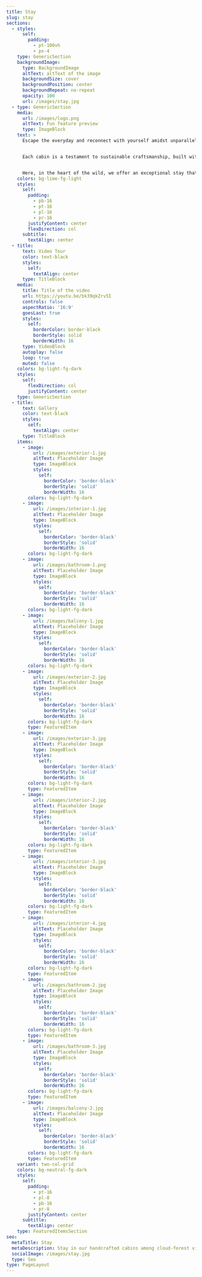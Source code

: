 ```yaml
---
title: Stay
slug: stay
sections:
  - styles:
      self:
        padding:
          - pt-100vh
          - px-4
    type: GenericSection
    backgroundImage:
      type: BackgroundImage
      altText: altText of the image
      backgroundSize: cover
      backgroundPosition: center
      backgroundRepeat: no-repeat
      opacity: 100
      url: /images/stay.jpg
  - type: GenericSection
    media:
      url: /images/logo.png
      altText: Fun feature preview
      type: ImageBlock
    text: >
      Escape the everyday and reconnect with yourself amidst unparalleled natural beauty. Our three exquisite cabins offer a sanctuary for your wellbeing, seemingly suspended above a breathtaking panorama. Nestled within the embracing tranquility of the cloud forest, your senses will be soothed by the gentle, ever-present sounds of nature.


      Each cabin is a testament to sustainable craftsmanship, built with a deep respect for its environment. The exterior features the remarkable strength and durability of Amargo-amargo, an exceptionally hard tropical wood, while the interior is lined with softer tropical woods, creating a warm, inviting, and naturally healthy atmosphere.


      Here, in the heart of the wild, we offer an exceptional stay that blends authentic comfort with cozy, restorative luxury. Sink into deep, rejuvenating sleep on our carefully selected mattresses, wrapped in soft, high-quality linens. Every small detail, from the natural materials to the thoughtful amenities, has been curated to ensure your stay is infused with happiness and profound relaxation.
    colors: bg-lime-fg-light
    styles:
      self:
        padding:
          - pb-16
          - pt-16
          - pl-16
          - pr-16
        justifyContent: center
        flexDirection: col
      subtitle:
        textAlign: center
  - title:
      text: Video Tour
      color: text-black
      styles:
        self:
          textAlign: center
      type: TitleBlock
    media:
      title: Title of the video
      url: https://youtu.be/bk39qkZrv5I
      controls: false
      aspectRatio: '16:9'
      goesLast: true
      styles:
        self:
          borderColor: border-black
          borderStyle: solid
          borderWidth: 16
      type: VideoBlock
      autoplay: false
      loop: true
      muted: false
    colors: bg-light-fg-dark
    styles:
      self:
        flexDirection: col
        justifyContent: center
    type: GenericSection
  - title:
      text: Gallery
      color: text-black
      styles:
        self:
          textAlign: center
      type: TitleBlock
    items:
      - image:
          url: /images/exterior-1.jpg
          altText: Placeholder Image
          type: ImageBlock
          styles:
            self:
              borderColor: 'border-black'
              borderStyle: 'solid'
              borderWidth: 16
        colors: bg-light-fg-dark
      - image:
          url: /images/interior-1.jpg
          altText: Placeholder Image
          type: ImageBlock
          styles:
            self:
              borderColor: 'border-black'
              borderStyle: 'solid'
              borderWidth: 16
        colors: bg-light-fg-dark
      - image:
          url: /images/bathroom-1.png
          altText: Placeholder Image
          type: ImageBlock
          styles:
            self:
              borderColor: 'border-black'
              borderStyle: 'solid'
              borderWidth: 16
        colors: bg-light-fg-dark
      - image:
          url: /images/balcony-1.jpg
          altText: Placeholder Image
          type: ImageBlock
          styles:
            self:
              borderColor: 'border-black'
              borderStyle: 'solid'
              borderWidth: 16
        colors: bg-light-fg-dark
      - image:
          url: /images/exterior-2.jpg
          altText: Placeholder Image
          type: ImageBlock
          styles:
            self:
              borderColor: 'border-black'
              borderStyle: 'solid'
              borderWidth: 16
        colors: bg-light-fg-dark
        type: FeaturedItem
      - image:
          url: /images/exterior-3.jpg
          altText: Placeholder Image
          type: ImageBlock
          styles:
            self:
              borderColor: 'border-black'
              borderStyle: 'solid'
              borderWidth: 16
        colors: bg-light-fg-dark
        type: FeaturedItem
      - image:
          url: /images/interior-2.jpg
          altText: Placeholder Image
          type: ImageBlock
          styles:
            self:
              borderColor: 'border-black'
              borderStyle: 'solid'
              borderWidth: 16
        colors: bg-light-fg-dark
        type: FeaturedItem
      - image:
          url: /images/interior-3.jpg
          altText: Placeholder Image
          type: ImageBlock
          styles:
            self:
              borderColor: 'border-black'
              borderStyle: 'solid'
              borderWidth: 16
        colors: bg-light-fg-dark
        type: FeaturedItem
      - image:
          url: /images/interior-4.jpg
          altText: Placeholder Image
          type: ImageBlock
          styles:
            self:
              borderColor: 'border-black'
              borderStyle: 'solid'
              borderWidth: 16
        colors: bg-light-fg-dark
        type: FeaturedItem
      - image:
          url: /images/bathroom-2.jpg
          altText: Placeholder Image
          type: ImageBlock
          styles:
            self:
              borderColor: 'border-black'
              borderStyle: 'solid'
              borderWidth: 16
        colors: bg-light-fg-dark
        type: FeaturedItem
      - image:
          url: /images/bathroom-3.jpg
          altText: Placeholder Image
          type: ImageBlock
          styles:
            self:
              borderColor: 'border-black'
              borderStyle: 'solid'
              borderWidth: 16
        colors: bg-light-fg-dark
        type: FeaturedItem
      - image:
          url: /images/balcony-2.jpg
          altText: Placeholder Image
          type: ImageBlock
          styles:
            self:
              borderColor: 'border-black'
              borderStyle: 'solid'
              borderWidth: 16
        colors: bg-light-fg-dark
        type: FeaturedItem
    variant: two-col-grid
    colors: bg-neutral-fg-dark
    styles:
      self:
        padding:
          - pt-16
          - pl-8
          - pb-16
          - pr-8
        justifyContent: center
      subtitle:
        textAlign: center
    type: FeaturedItemsSection
seo:
  metaTitle: Stay
  metaDescription: Stay in our handcrafted cabins among cloud-forest vistas—luxury comfort, sustainable design, and restorative solitude for a one-week retreat.
  socialImage: /images/stay.jpg
  type: Seo
type: PageLayout
---
```

